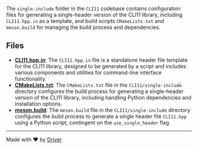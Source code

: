<!--------------------------------------------------------------------------------->
<!-- IMPORTANT: This file is auto-generated by Driver (https://driver.ai). -------->
<!-- Manual edits may be overwritten on future commits. --------------------------->
<!--------------------------------------------------------------------------------->

The `single-include` folder in the `CLI11` codebase contains configuration files for generating a single-header version of the CLI11 library, including `CLI11.hpp.in` as a template, and build scripts `CMakeLists.txt` and `meson.build` for managing the build process and dependencies.


## Files
- **[CLI11.hpp.in](CLI11.hpp.in.md)**: The `CLI11.hpp.in` file is a standalone header file template for the CLI11 library, designed to be generated by a script and includes various components and utilities for command-line interface functionality.
- **[CMakeLists.txt](CMakeLists.txt.md)**: The `CMakeLists.txt` file in the `CLI11/single-include` directory configures the build process for generating a single-header version of the CLI11 library, including handling Python dependencies and installation options.
- **[meson.build](meson.build.md)**: The `meson.build` file in the `CLI11/single-include` directory configures the build process to generate a single header file `CLI11.hpp` using a Python script, contingent on the `use_single_header` flag.

---
Made with ❤️ by [Driver](https://www.driver.ai/)